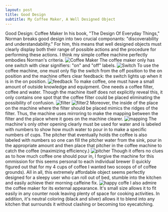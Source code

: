 ```yaml
---
layout: post
title: Good Design
subtitle: My Coffee Maker, A Well Designed Object
---
```


Good Design: Coffee Maker
In his book, "The Design Of Everyday Things," Norman breaks good design into two crucial componants: "discoverability and understandability." For him, this means that well designed objects must clearly display both their range of possible actions and the procedure for performing these actions. I think my simple coffee machine perfectly embodies Norman's criteria. 
![Coffee Maker](IMG_0828.jpg)
The coffee maker only has one switch with clear signifiers: "on" and "off" labels. 
![Switch](IMG_0834.jpg)
To use the coffee machine, one must only flip the switch from the off position to the on position and the machine offers clear feedback: the switch lights up when it is in the on position. 
![feedback](IMG_0835.jpg)
To make coffee, one must have a small amount of outside knowledge and equipment. One needs a coffee filter, coffee and water. Though the machine itself does not explicitly reveal this, it only contains one spot that the coffee filter could be placed eliminating the possibility of confusion. 
![filter](IMG_0829.jpg)
![filter2](IMG_0830.jpg)
Moreover, the inside of the place on the machine where the filter should be placed mimics the ridges of the filter. Thus, the machine uses mirroring to make the mapping between the filter and the place where it goes on the machine clearer. 
![mapping](IMG_0831.jpg)
The machine's only other opening clearly must be used for water and is labeled with numbers to show how much water to pour in to make a specific numbers of cups. The pitcher that eventually holds the coffee is also labeled with numbers so one can fill the pitcher water from the sink, pour in the appropriate amount and then place that pitcher in the coffee machine to catch the coffee (maximizing efficiency.) 
![pitcher](IMG_0832.jpg)
Though it offers no clues as to how much coffee one should pour in, I forgive the machine for this ommission for this seems personal to each individual brewer (I quickly figured out that for my 4 cups of coffee I wanted two scoops of of coffee grounds). All in all, this extremely affordable object seems perfectly designed for a sleepy user who can roll out of bed, stumble into the kitchen and easily achieve their morning caffeine fix. 
![happy coffe](IMG_0716.jpg)
I also admire the coffee maker for its external appearance. It's small size allows it to fit easily in any counter nook leaving plenty of space for cooking activities. In addition, it's neutral coloring (black and silver) allows it to blend into any kitchen that surrounds it without clashing or becoming too eyecatching.
